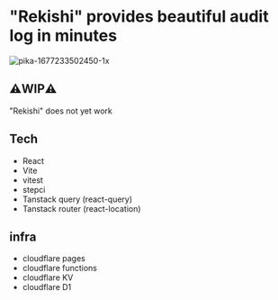 # "Rekishi" provides beautiful audit log in minutes

![pika-1677233502450-1x](https://user-images.githubusercontent.com/8805490/221152449-391ce1d8-063b-4db7-a26b-185359236816.png)


## ⚠️WIP⚠️ 
"Rekishi" does not yet work

## Tech
- React
- Vite
- vitest
- stepci
- Tanstack query (react-query)
- Tanstack router (react-location)

## infra
- cloudflare pages
- cloudflare functions
- cloudflare KV
- cloudflare D1
